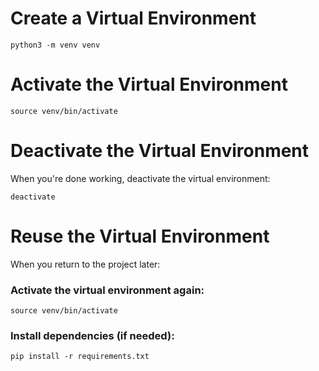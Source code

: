 # Create a Virtual Environment
```
python3 -m venv venv
```

# Activate the Virtual Environment
```
source venv/bin/activate
```

# Deactivate the Virtual Environment
When you're done working, deactivate the virtual environment:
```
deactivate
```

# Reuse the Virtual Environment
When you return to the project later:

### Activate the virtual environment again:
```
source venv/bin/activate
```
### Install dependencies (if needed):
```
pip install -r requirements.txt
```